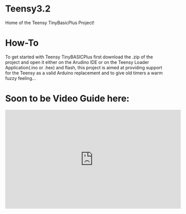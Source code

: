 # Teensy3.2

Home of the Teensy TinyBasicPlus Project!

# How-To
To get started with Teensy TinyBASICPlus first download the .zip of the project and open it either on the Arudino IDE or on the Teensy Loader Application(.ino or .hex) and flash, this project is aimed at providing support for the Teensy as a valid Arduino replacement and to give old timers a warm fuzzy feeling...

# Soon to be Video Guide here:
<iframe width="560" height="315" src="https://www.youtube.com/embed/jSefnDMmit8" frameborder="0" allowfullscreen></iframe>
